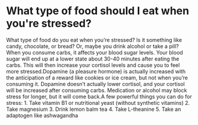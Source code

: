# What type of food should I eat when you're stressed?

What type of food do you eat when you’re stressed? Is it something like candy, chocolate, or bread? Or, maybe you drink alcohol or take a pill? When you consume carbs, it affects your blood sugar levels. Your blood sugar will end up at a lower state about 30-40 minutes after eating the carbs. This will then increase your cortisol levels and cause you to feel more stressed.Dopamine (a pleasure hormone) is actually increased with the anticipation of a reward like cookies or ice cream, but not when you’re consuming it. Dopamine doesn’t actually lower cortisol, and your cortisol will be increased after consuming carbs. Medication or alcohol may block stress for longer, but it will come back.A few powerful things you can do for stress: 1. Take vitamin B1 or nutritional yeast (without synthetic vitamins) 2. Take magnesium 3. Drink lemon balm tea 4. Take L-theanine 5. Take an adaptogen like ashwagandha